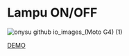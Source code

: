 # Lampu ON/OFF

![onysu github io_images_(Moto G4) (1)](https://user-images.githubusercontent.com/14862922/96042711-08c6db80-0e98-11eb-9484-b3b163b966d0.png)

 <a href="https://onysu.github.io/images/">DEMO</a>
